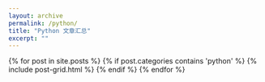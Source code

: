 ```yaml
---
layout: archive
permalink: /python/
title: "Python 文章汇总"
excerpt: ""
---
```


<div class="tiles">
{% for post in site.posts %}
	{% if post.categories contains 'python' %}
		{% include post-grid.html %}
	{% endif %}
{% endfor %}
</div><!-- /.tiles -->
